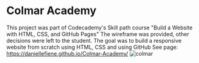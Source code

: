 # Colmar Academy
 This project was part of Codecademy's Skill path course "Build a Website with HTML, CSS, and GitHub Pages"
The wireframe was provided, other decisions were left to the student.
The goal was to build a responsive website from scratch using HTML, CSS and using GitHub
See page: https://daniellefiene.github.io/Colmar-Academy/
![colmar](https://github.com/user-attachments/assets/5fe346d5-53b8-49cf-9308-8c7d2fb1c7db)
